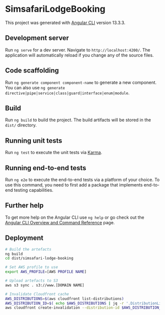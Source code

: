 # SimsafariLodgeBooking

This project was generated with [Angular CLI](https://github.com/angular/angular-cli) version 13.3.3.

## Development server

Run `ng serve` for a dev server. Navigate to `http://localhost:4200/`. The application will automatically reload if you change any of the source files.

## Code scaffolding

Run `ng generate component component-name` to generate a new component. You can also use `ng generate directive|pipe|service|class|guard|interface|enum|module`.

## Build

Run `ng build` to build the project. The build artifacts will be stored in the `dist/` directory.

## Running unit tests

Run `ng test` to execute the unit tests via [Karma](https://karma-runner.github.io).

## Running end-to-end tests

Run `ng e2e` to execute the end-to-end tests via a platform of your choice. To use this command, you need to first add a package that implements end-to-end testing capabilities.

## Further help

To get more help on the Angular CLI use `ng help` or go check out the [Angular CLI Overview and Command Reference](https://angular.io/cli) page.

## Deployment

```bash
# Build the artefacts
ng build
cd dist/simsafari-lodge-booking

# Set AWS profile to use
export AWS_PROFILE=[AWS PROFILE NAME]

# Upload artefacts to S3
aws s3 sync . s3://www.[DOMAIN NAME]

# Invalidate Cloudfront cache
AWS_DISTRIBUTIONS=$(aws cloudfront list-distributions)
AWS_DISTRIBUTION_ID=$( echo $AWS_DISTRIBUTIONS | jq -r '.DistributionList.Items | map(select(any(.Aliases.Items[]; contains("www.[DOMAIN NAME]")))|.Id)[]')
aws cloudfront create-invalidation --distribution-id $AWS_DISTRIBUTION_ID --paths "/*";
```